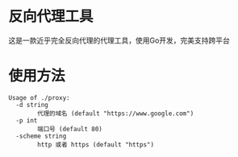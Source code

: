 # 反向代理工具

这是一款近乎完全反向代理的代理工具，使用Go开发，完美支持跨平台

# 使用方法
```$sh
Usage of ./proxy:
  -d string
        代理的域名 (default "https://www.google.com")
  -p int
        端口号 (default 80)
  -scheme string
        http 或者 https (default "https")

```